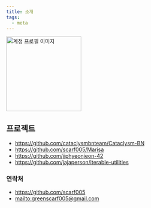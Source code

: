 ```yaml
---
title: 소개
tags:
  - meta
---
```


<img
  width=200
  height=200
  loading="lazy"
  alt="계정 프로필 이미지"
  src="https://avatars.githubusercontent.com/u/54838975"
/>

## 프로젝트

- <https://github.com/cataclysmbnteam/Cataclysm-BN>
- <https://github.com/scarf005/Marisa>
- <https://github.com/jiphyeonjeon-42>
- <https://github.com/jajaperson/iterable-utilities>

### 연락처

- <https://github.com/scarf005>
- <mailto:greenscarf005@gmail.com>
